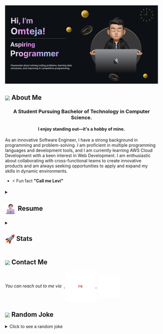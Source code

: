 <!--


### Hi there 👋
**omteja04/omteja04** is a ✨ _special_ ✨ repository because its `README.md` (this file) appears on your GitHub profile.

Here are some ideas to get you started:

- 🔭 I’m currently working on ...
- 🌱 I’m currently learning ...
- 👯 I’m looking to collaborate on ...
- 🤔 I’m looking for help with ...
- 💬 Ask me about ...
- 📫 How to reach me: ...
- 😄 Pronouns: ...
- ⚡ Fun fact: ...
-->
 <!-- cSpell:disable -->

![Omteja Yallapragada](https://github.com/omteja04/omteja04/blob/icons/MyBanner-2.png)

<!-- <h1 align="center"> Hi<img src="https://github.com/omteja04/omteja04/blob/icons/Hi.gif" width="28px"/>, I’m Omteja!</h1> -->
## <img align ='center' src="https://i.giphy.com/media/v1.Y2lkPTc5MGI3NjExdjh2dDM4bDhyYzM5NmppaHJ6dG56Mmh3bTkyanFkdWRvZ3R1cGoycSZlcD12MV9pbnRlcm5hbF9naWZfYnlfaWQmY3Q9ZQ/LOnt6uqjD9OexmQJRB/giphy.gif" width="37" /> About Me
<h3 align="center">A Student Pursuing Bachelor of Technology in Computer Science.</h3>
<h4 align="center">I enjoy standing out—it's a hobby of mine.</h4>

As an innovative Software Engineer, I have a strong background in programming and problem-solving. I am proficient in multiple programming languages and development tools, and I am currently learning AWS Cloud Development with a keen interest in Web Development. I am enthusiastic about collaborating with cross-functional teams to create innovative products and am always seeking opportunities to apply and expand my skills in dynamic environments.

- ⚡ Fun fact **"Call me Levi"**
<details>
 <summary><h2> <img align="center" src="https://github.com/omteja04/omteja04/blob/icons/about.png" width="37" /> Resume</h2></summary>
 
 <details>
  <summary><h4> <img align="center" src="https://github.com/omteja04/omteja04/blob/icons/academics.gif"  width="29"/> Academics</h2></summary>

  <span><img src="https://img.shields.io/badge/BTECH-ACET_CSE'26-1877F2?style=for-the-badge"></span>
  <span><img src="https://img.shields.io/badge/GPA-8.43/10.0-EFEEE9?style=for-the-badge"></span>
  
</details>

<details>
  <summary><h4> <img align="center" src="https://user-images.githubusercontent.com/74038190/216122041-518ac897-8d92-4c6b-9b3f-ca01dcaf38ee.png"  width="29"/> Coding Handles</h2></summary>

  [![LeetCode](https://img.shields.io/badge/LeetCode-000000?style=for-the-badge&logo=LeetCode&logoColor=#d16c06)](https://www.leetcode.com/omteja04)
  [![Codeforces](https://img.shields.io/badge/Codeforces-445f9d?style=for-the-badge&logo=Codeforces&logoColor=white)](https://codeforces.com/profile/omteja04)
  [![GeeksForGeeks](https://img.shields.io/badge/GeeksforGeeks-gray?style=for-the-badge&logo=geeksforgeeks&logoColor=35914c)](https://auth.geeksforgeeks.org/user/omteja04/practice)
  [![CodeChef](https://img.shields.io/badge/CodeChef-%23964B00.svg?style=for-the-badge&logo=CodeChef&logoColor=white)](https://www.codechef.com/users/omeja04)
  [![Hackerrank](https://img.shields.io/badge/-Hackerrank-2EC866?style=for-the-badge&logo=HackerRank&logoColor=white)](https://www.hackerrank.com/omteja04?hr_r=1)

</details>


<details>
  <summary><h4> <img align="center" src="https://github.com/omteja04/omteja04/blob/icons/techstack.gif"  width="29"/> Tech Stack</h2></summary>

  #### Languages
  ![C](https://img.shields.io/badge/-%2300599C.svg?style=for-the-badge&logo=c&logoColor=white) 
  ![C++](https://img.shields.io/badge/-%2300599C.svg?style=for-the-badge&logo=c%2B%2B&logoColor=white)  
  ![Java](https://img.shields.io/badge/java-%23ED8B00.svg?style=for-the-badge&logo=java&logoColor=white) 
  ![JavaScript](https://img.shields.io/badge/javascript-%23323330.svg?style=for-the-badge&logo=javascript&logoColor=%23F7DF1E) 
  ![Python](https://img.shields.io/badge/python-3670A0?style=for-the-badge&logo=python&logoColor=ffdd54) 
  ![Markdown](https://img.shields.io/badge/markdown-%23000000.svg?style=for-the-badge&logo=markdown&logoColor=white) 
  ![CSS3](https://img.shields.io/badge/css3-%231572B6.svg?style=for-the-badge&logo=css3&logoColor=white) 
  ![HTML5](https://img.shields.io/badge/html5-%23E34F26.svg?style=for-the-badge&logo=html5&logoColor=white)

  #### Libraries/Frameworks
  <!-- ![Bootstrap](https://img.shields.io/badge/bootstrap-%23563D7C.svg?style=for-the-badge&logo=bootstrap&logoColor=white) 
  ![Django](https://img.shields.io/badge/django-%23092E20.svg?style=for-the-badge&logo=django&logoColor=white) 
  ![TailwindCSS](https://img.shields.io/badge/tailwindcss-%2338B2AC.svg?style=for-the-badge&logo=tailwind-css&logoColor=white) 
  ![Svelte](https://img.shields.io/badge/svelte-%23f1413d.svg?style=for-the-badge&logo=svelte&logoColor=white) 
  ![React](https://img.shields.io/badge/react-%2320232a.svg?style=for-the-badge&logo=react&logoColor=%2361DAFB) 
  ![ANDROID](https://img.shields.io/badge/android-%2320232a.svg?style=for-the-badge&logo=android&logoColor=%a4c639) 
  ![Next JS](https://img.shields.io/badge/Next-black?style=for-the-badge&logo=next.js&logoColor=white) 
  ![jQuery](https://img.shields.io/badge/jquery-%230769AD.svg?style=for-the-badge&logo=jquery&logoColor=white) 
  ![Express.js](https://img.shields.io/badge/threejs-black?style=for-the-badge&logo=three.js&logoColor=white) 
  ![Firebase](https://img.shields.io/badge/firebase-%23039BE5.svg?style=for-the-badge&logo=firebase)  -->
  ![MySQL](https://img.shields.io/badge/mysql-%2300f.svg?style=for-the-badge&logo=mysql&logoColor=white) 
  <!-- ![MongoDB](https://img.shields.io/badge/MongoDB-%234ea94b.svg?style=for-the-badge&logo=mongodb&logoColor=white) 
  ![SQLite](https://img.shields.io/badge/sqlite-%2307405e.svg?style=for-the-badge&logo=sqlite&logoColor=white) -->

  #### Deployment
  ![AWS](https://img.shields.io/badge/AWS-%23FF9900.svg?style=for-the-badge&logo=amazon&logoColor=white) 
  <!-- ![Netlify](https://img.shields.io/badge/netlify-%23000000.svg?style=for-the-badge&logo=netlify&logoColor=#00C7B7) 
  ![Heroku](https://img.shields.io/badge/heroku-%23430098.svg?style=for-the-badge&logo=heroku&logoColor=white)  -->
  ![Vercel](https://img.shields.io/badge/vercel-%23000000.svg?style=for-the-badge&logo=vercel&logoColor=white) 

  #### Tools
  <!-- ![Arduino](https://img.shields.io/badge/-Arduino-00979D?style=for-the-badge&logo=Arduino&logoColor=white)
  ![Adobe Lightroom](https://img.shields.io/badge/Adobe%20Lightroom-31A8FF.svg?style=for-the-badge&logo=Adobe%20Lightroom&logoColor=white) 
  ![Adobe Photoshop](https://img.shields.io/badge/adobephotoshop-%2331A8FF.svg?style=for-the-badge&logo=adobephotoshop&logoColor=white) 
  ![Adobe Premiere Pro](https://img.shields.io/badge/Adobe%20Premiere%20Pro-9999FF.svg?style=for-the-badge&logo=Adobe%20Premiere%20Pro&logoColor=white) 
  ![Inkscape](https://img.shields.io/badge/Inkscape-e0e0e0?style=for-the-badge&logo=inkscape&logoColor=080A13) 
  ![Adobe InDesign](https://img.shields.io/badge/Adobe%20InDesign-EE3D8F?style=for-the-badge&logo=Adobe%20InDesign&logoColor=white)  -->
  ![Figma](https://img.shields.io/badge/figma-%23F24E1E.svg?style=for-the-badge&logo=figma&logoColor=white) 
  <!-- ![Notion](https://img.shields.io/badge/Notion-%23000000.svg?style=for-the-badge&logo=notion&logoColor=white) -->
</details>

<details>
  <summary><h4> <img align="center" src="https://github.com/omteja04/omteja04/blob/icons/projects.gif"  width="29"/> Projects</h2></summary>

  #### <a href="https://github.com/omteja04/levi">levi.ly URL Shortener</a>
  <span><img src="https://img.shields.io/badge/AWS-%23FF9900.svg?style=for-the-badge&logo=amazon&logoColor=white">
  <img src="https://img.shields.io/badge/html5-%23E34F26.svg?style=for-the-badge&logo=html5&logoColor=white"> <img src="https://img.shields.io/badge/css3-%231572B6.svg?style=for-the-badge&logo=css3&logoColor=white"> <img src="https://img.shields.io/badge/javascript-%23323330.svg?style=for-the-badge&logo=javascript&logoColor=%23F7DF1E"></span>  
  - Designed and Built a Serverless URL Shortener featuring a simple user-friendly web interface, which efficiently converts long URLs into shortened links. 
  - Although the project has been temporarily deactivated to manage costs, it can be reactivated for demonstrations

  #### <a href="https://github.com/omteja04/sushi-shinobi">Sushi - Shinobi</a>
  <span><img src="https://img.shields.io/badge/html5-%23E34F26.svg?style=for-the-badge&logo=html5&logoColor=white"> <img src="https://img.shields.io/badge/css3-%231572B6.svg?style=for-the-badge&logo=css3&logoColor=white"> <img src="https://img.shields.io/badge/javascript-%23323330.svg?style=for-the-badge&logo=javascript&logoColor=%23F7DF1E"></span>  
  - Developed a comprehensive and user-friendly landing page of a restaurant with impressive performance in all devices.
  - Implemented smooth scroll animations significantly enhancing the user experience by adding interactive elements.

  #### <a href="https://github.com/omteja04/InventoryManagementSystem">Sushi - Shinobi</a>
  <span><img src="https://img.shields.io/badge/html5-%23E34F26.svg?style=for-the-badge&logo=html5&logoColor=white"> <img src="https://img.shields.io/badge/css3-%231572B6.svg?style=for-the-badge&logo=css3&logoColor=white"> <img src="https://img.shields.io/badge/javascript-%23323330.svg?style=for-the-badge&logo=javascript&logoColor=%23F7DF1E"></span>  
  - Built a Java application utilizing Java Database Connectivity and GUI frameworks for managing inventory operations.
  - Focused on adding, deleting, and organizing the inventory.

  
</details>

</details>


<details>
  <summary><h2> <img align="center" src="https://github.com/omteja04/omteja04/blob/icons/stats.gif"  width="32"/> Stats</h2></summary>

  ### GeeksforGeeks
  <div align="center">
    <a href="https://auth.geeksforgeeks.org/user/omteja04">
      <img src="https://geeks-for-geeks-stats-api.vercel.app/?userName=omteja04" alt="Teja's Solver GeeksforGeeks Stats"/>
    </a>
  </div>
  
  ### Codeforces
  <div align="center">
    <a href="https://codeforces.com/profile/omteja04">
      <img src="https://codeforces-readme-stats.vercel.app/api/card?username=omteja04&theme=github_dark&force_username=true&border_color=404040" alt="Teja's Solver Codeforces Stats"/>
    </a>
  </div>

  ### Leetcode
  <div align="center">
  <a href="https://leetcode.com/omteja04">
  <img  src="https://leetcard.jacoblin.cool/omteja04?theme=dark&font=Ubuntu&cache=14400&ext=contest&sheets=https://gist.githubusercontent.com/omteja04/5e715e284c89cace8f5fa09f7fb930b8/raw/ec0be570f114124b1a2156a660d67baa0ab5639d/leetcode_stats_card.css" alt="Teja's Solver Leetcode Stats"/>
  </a>
 </div>


  
  ### GitHub

  <div align="center">
  <img src="https://github-readme-stats.vercel.app/api/top-langs?username=omteja04&locale=en&hide_title=false&layout=compact&card_width=320&langs_count=6&theme=tokyonight&hide_border=false" height="150" alt="languages graph"  />
  <img src="https://github-readme-stats.vercel.app/api?username=omteja04&hide_title=false&hide_rank=false&show_icons=true&include_all_commits=false&count_private=false&disable_animations=false&theme=tokyonight&locale=en&hide_border=false" height="150" alt="stats graph"  />
</div>

<div align="center">
  <img src="https://streak-stats.demolab.com?user=omteja04&locale=en&mode=daily&theme=tokyonight&hide_border=false&border_radius=5&order=3" height="220" alt="streak graph"  />
</div>
<div align="center">
  <img src="https://github-readme-activity-graph.vercel.app/graph?username=omteja04&theme=tokyo-night" height="220" alt="graph"  />
</div>

</details>

<!-- <details>
  <summary><h2> <img align ='center' src='https://i.giphy.com/media/v1.Y2lkPTc5MGI3NjExaGtqdDdwN2oyNWJ4czlncHBkamJxaHcxYmVmcXY3a3I3MjRmYjBrbCZlcD12MV9pbnRlcm5hbF9naWZfYnlfaWQmY3Q9ZQ/kmUvauX8TMWg0OsqKW/giphy.gif' width ='37' /> Socials</h2></summary>

<div style="display: flex; flex-direction: column; justify-content: center; align-items: center; ">
  <a href="https://github.com/omteja04">
    <img align="center" src="https://github.com/omteja04/omteja04/blob/icons/Github.gif" width="70"/>
  </a>
  <a href="https://linkedin.com/in/omteja">
    <img align="center" src="https://github.com/omteja04/omteja04/blob/icons/Linkedin.gif" width="70"/>
  </a>
</div> -->

  
</details>

## <img align="center" src="https://i.giphy.com/media/v1.Y2lkPTc5MGI3NjExaGtqdDdwN2oyNWJ4czlncHBkamJxaHcxYmVmcXY3a3I3MjRmYjBrbCZlcD12MV9pbnRlcm5hbF9naWZfYnlfaWQmY3Q9ZQ/kmUvauX8TMWg0OsqKW/giphy.gif"  width="37"/> Contact Me

<p> 
 <i>You can reach out to me via</i> 
&nbsp;<a href="mailto:yallapragadaomteja@gmail.com">
     <img align="center" src="https://github.com/omteja04/omteja04/blob/icons/Gmail.gif"  width="100"/>
 </a> &nbsp; <a href="https://linkedin.com/in/omteja">
    <img align="center" src="https://github.com/omteja04/omteja04/blob/icons/Linkedin.gif" width="70"/>
  </a>
</p>

## <img align ='center' src='https://media2.giphy.com/media/UQDSBzfyiBKvgFcSTw/giphy.gif?cid=ecf05e47p3cd513axbek3f56ti3jzizq8hincw20jauyyfyw&rid=giphy.gif' width ='37' /> Random Joke 

<details>
  <summary>Click to see a random joke</summary>
  <div align="center">
   
  ![Jokes Card](https://readme-jokes.vercel.app/api?theme=halloween)
  
  </div>
</details>
<!-- 
<div align="center">
  <picture>
    <source media="(prefers-color-scheme: dark)" srcset="https://github.com/ParthJohri/ParthJohri/blob/output/github-contribution-grid-snake-dark.svg">
    <source media="(prefers-color-scheme: light)" srcset="https://github.com/ParthJohri/ParthJohri/blob/output/github-contribution-grid-snake.svg">
    <img alt="github contribution grid snake animation" src="https://github.com/ParthJohri/ParthJohri/blob/output/github-contribution-grid-snake.svg">
  </picture>
</div> -->
